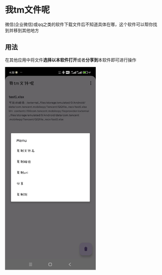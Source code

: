 # 我tm文件呢

微信(企业微信)或qq之类的软件下载文件后不知道具体在哪，这个软件可以帮你找到并移到其他地方

## 用法

在其他应用中将文件**选择以本软件打开**或者**分享到**本软件即可进行操作

<img src="./imgs/1.jpg" alt="预览" width="300" />

